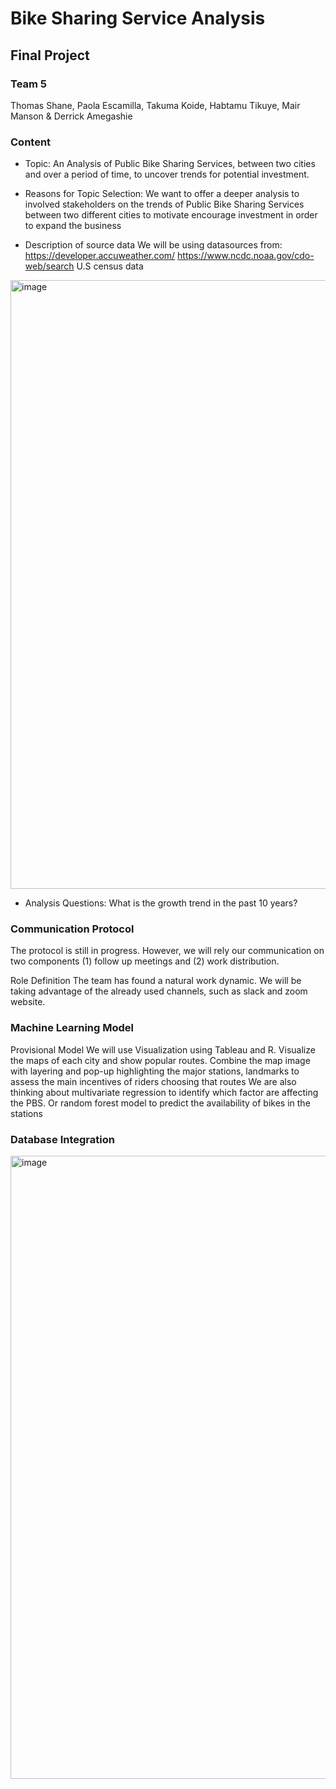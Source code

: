 # Bike Sharing Service Analysis
## Final Project

### Team 5
Thomas Shane, Paola Escamilla, Takuma Koide, Habtamu Tikuye, Mair Manson & Derrick Amegashie

### Content
- Topic:
An Analysis of Public Bike Sharing Services, between two cities and over a period of time, to uncover trends for potential investment.

- Reasons for Topic Selection:
We want to offer a deeper analysis to involved stakeholders on the trends of Public Bike Sharing Services between two different cities to motivate encourage investment in order to expand the business

- Description of source data
We will be using datasources from:
https://developer.accuweather.com/
https://www.ncdc.noaa.gov/cdo-web/search
U.S census data

<img width="974" alt="image" src="https://user-images.githubusercontent.com/78698456/124485651-cc674280-dd7a-11eb-9d1d-6ce7b50363af.png">


- Analysis Questions:
What is the growth trend in the past 10 years?

### Communication Protocol
The protocol is still in progress. However, we will rely our communication on two components (1) follow up meetings and (2) work distribution.

Role Definition
The team has found a natural work dynamic. We will be taking advantage of the already used channels, such as slack and zoom website.

### Machine Learning Model 
Provisional Model
We will use Visualization using Tableau and R. Visualize the maps of each city and show popular routes. Combine the map image with layering and pop-up highlighting the major stations, landmarks to assess the main incentives of riders choosing that routes
We are also thinking about multivariate regression to identify which factor are affecting the PBS. Or random forest model to predict the availability of bikes in the stations

### Database Integration

<img width="997" alt="image" src="https://user-images.githubusercontent.com/78698456/124485903-0a646680-dd7b-11eb-9b3d-5a99f64c173e.png">




